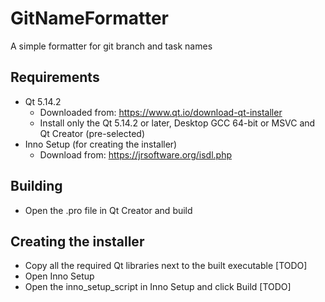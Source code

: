 # GitNameFormatter
A simple formatter for git branch and task names 

## Requirements
 - Qt 5.14.2
   - Downloaded from: https://www.qt.io/download-qt-installer
   - Install only the Qt 5.14.2 or later, Desktop GCC 64-bit or MSVC and Qt Creator (pre-selected)
 - Inno Setup (for creating the installer)
   - Download from: https://jrsoftware.org/isdl.php

## Building
 - Open the .pro file in Qt Creator and build
 
## Creating the installer
 - Copy all the required Qt libraries next to the built executable [TODO]
 - Open Inno Setup
 - Open the inno_setup_script in Inno Setup and click Build [TODO]
